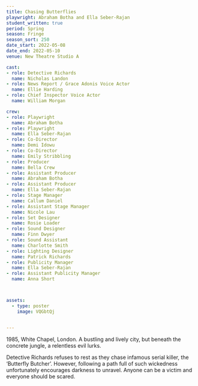 ```yaml
---
title: Chasing Butterflies 
playwright: Abraham Botha and Ella Seber-Rajan
student_written: true
period: Spring
season: Fringe
season_sort: 250
date_start: 2022-05-08
date_end: 2022-05-10
venue: New Theatre Studio A

cast:
- role: Detective Richards
  name: Nicholas Landon
- role: News Report / Grace Adonis Voice Actor
  name: Ellie Harding
- role: Chief Inspector Voice Actor
  name: William Morgan

crew:
- role: Playwright 
  name: Abraham Botha
- role: Playwright
  name: Ella Seber-Rajan
- role: Co-Director
  name: Demi Idowu
- role: Co-Director
  name: Emily Stribbling
- role: Producer
  name: Bella Crew
- role: Assistant Producer
  name: Abraham Botha
- role: Assistant Producer
  name: Ella Seber-Rajan
- role: Stage Manager
  name: Callum Daniel
- role: Assistant Stage Manager
  name: Nicole Lau
- role: Set Designer
  name: Rosie Loader
- role: Sound Designer
  name: Finn Dwyer
- role: Sound Assistant
  name: Charlotte Smith
- role: Lighting Designer
  name: Patrick Richards  
- role: Publicity Manager
  name: Ella Seber-Rajan
- role: Assistant Publicity Manager
  name: Anna Short



assets:
  - type: poster
    image: VQGbtQj


---
```


1985, White Chapel, London. A bustling and lively city, but beneath the concrete jungle, a relentless evil lurks. 

Detective Richards refuses to rest as
they chase infamous serial killer, the ‘Butterfly Butcher’. However, following a path full of such wickedness unfortunately encourages darkness to
unravel. Anyone can be a victim and everyone should be scared.

